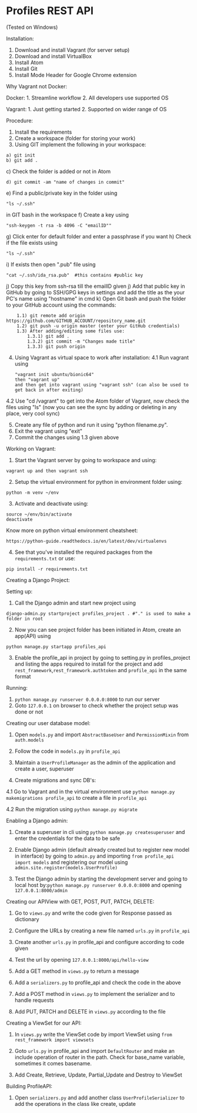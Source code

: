 # Profiles REST API

(Tested on Windows)

Installation:

1. Download and install Vagrant (for server setup)
2. Download and install VirtualBox
3. Install Atom
6. Install Git
7. Install Mode Header for Google Chrome extension

Why Vagrant not Docker:

Docker: 1. Streamline workflow
2. All developers use supported OS

Vagrant: 1. Just getting started
2. Supported on wider range of OS

Procedure:
1. Install the requirements
2. Create a workspace (folder for storing your work)
3. Using GIT implement the following in your workspace:
```
a) git init
b) git add .
```
c) Check the folder is added or not in Atom
```
d) git commit -am "name of changes in commit"
```
e) Find a public/private key in the folder using
```
"ls ~/.ssh"
```
in GIT bash in the workspace
f) Create a key using
```
"ssh-keygen -t rsa -b 4096 -C "emailID""
```
g) Click enter for default folder and enter a passphrase if you want
h) Check if the file exists using
```
"ls ~/.ssh"
```
i) If exists then open ".pub" file using
```
"cat ~/.ssh/ida_rsa.pub"  #this contains #public key
```
j) Copy this key from ssh-rsa till the emailID given
j) Add that public key in GitHub by going to SSH/GPG keys in settings and add the title as the your PC's name using "hostname" in cmd
k) Open Git bash and push the folder to your GitHub account using the commands:
```
	1.1) git remote add origin https://github.com/GITHUB_ACCOUNT/repository_name.git
	1.2) git push -u origin master (enter your GitHub credentials)
	1.3) After adding/editing some files use:
		1.3.1) git add .
		1.3.2) git commit -m "Changes made title"
		1.3.3) git push origin
```
4. Using Vagrant as virtual space to work after installation:
4.1 Run vagrant using
	```
	"vagrant init ubuntu/bionic64"
	then "vagrant up"
	and then get into vagrant using "vagrant ssh" (can also be used to get back in after exiting)
	```
4.2 Use "cd /vagrant" to get into the Atom folder of Vagrant, now check the files using "ls" (now you can see the sync by adding or deleting in any place, very cool sync)

5. Create any file of python and run it using "python filename.py".
6. Exit the vagrant using "exit"
7. Commit the changes using 1.3 given above

Working on Vagrant:
1. Start the Vagrant server by going to workspace and using:
```
vagrant up and then vagrant ssh
```
2. Setup the virtual environment for python in environment folder using:
```
python -m venv ~/env
```
3. Activate and deactivate using:
```
source ~/env/bin/activate
deactivate
```
Know more on python virtual environment cheatsheet:
```
https://python-guide.readthedocs.io/en/latest/dev/virtualenvs
```
4. See that you've installed the required packages from the ```requirements.txt```
or use:
```
pip install -r requirements.txt
```

Creating a Django Project:

Setting up:

1. Call the Django admin and start new project using
```
django-admin.py startproject profiles_project .	#"." is used to make a folder in root
```
2. Now you can see project folder has been initiated in Atom, create an app(API) using
```
python manage.py startapp profiles_api
```
3. Enable the profile_api in project by going to setting.py in profiles_project and listing the apps required to install for the project and add ```rest_framework```,```rest_framework.authtoken``` and ```profile_api``` in the same format

Running:
1. ```python manage.py runserver 0.0.0.0:8000``` to run our server
2. Goto ```127.0.0.1``` on browser to check whether the project setup was done or not

Creating our user database model:

1. Open ```models.py``` and import ```AbstractBaseUser``` and ```PermissionMixin``` from ```auth.models```

2. Follow the code in ```models.py``` in ```profile_api```

3. Maintain a ```UserProfileManager``` as the admin of the application and create a user, superuser

4. Create migrations and sync DB's:

4.1 Go to Vagrant and in the virtual environment use ```python manage.py makemigrations profile_api``` to create a file in ```profile_api```

4.2 Run the migration using ```python manage.py migrate```

Enabling a Django admin:

1. Create a superuser in cli using ```python manage.py createsuperuser``` and enter the credentials for the data to be safe

2. Enable Django admin (default already created but to register new model in interface) by going to ```admin.py``` and importing ```from profile_api import models``` and registering our model using ```admin.site.register(models.UserProfile)```

3. Test the Django admin by starting the development server and going to local host by:```python manage.py runserver 0.0.0.0:8000``` and opening ```127.0.0.1:8000/admin```

Creating our APIView with GET, POST, PUT, PATCH, DELETE:

1. Go to ```views.py``` and write the code given for Response passed as dictionary

2. Configure the URLs by creating a new file named ```urls.py``` in ```profile_api```

3. Create another ```urls.py``` in profile_api and configure according to code given

4. Test the url by opening ```127.0.0.1:8000/api/hello-view```

5. Add a GET method in ```views.py``` to return a message

5. Add a ```serializers.py``` to profile_api and check the code in the above

6. Add a POST method in ```views.py``` to implement the serializer and to handle requests

7. Add PUT, PATCH and DELETE in ```views.py``` according to the file

Creating a ViewSet for our API:

1. In  ```views.py``` write the ViewSet code by import ViewSet using ```from rest_framework import viewsets```

2. Goto ```urls.py``` in profile_api and import ```DefaultRouter``` and make an include operation of router in the path. Check for base_name variable, sometimes it comes basename.

3. Add Create, Retrieve, Update, Partial_Update and Destroy to ViewSet

Building ProfileAPI:

1. Open ```serializers.py``` and add another class ```UserProfileSerializer``` to add the operations in the class like create, update
